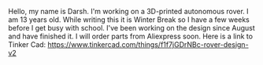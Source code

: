 Hello, my name is Darsh. I'm working on a 3D-printed autonomous rover. I am 13 years old. While writing this it is Winter Break so I have a few weeks before I get busy with school. I've been working on the design since August and have finished it. I will order parts from Aliexpress soon. Here is a link to Tinker Cad: https://www.tinkercad.com/things/f1f7jGDrNBc-rover-design-v2
